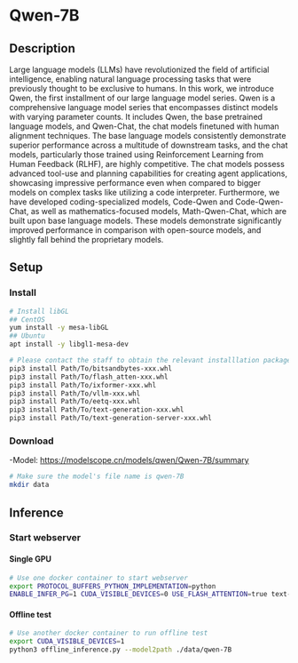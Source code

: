 # Qwen-7B

## Description
Large language models (LLMs) have revolutionized the field of artificial intelligence, enabling natural language processing tasks that were previously thought to be exclusive to humans. In this work, we introduce Qwen, the first installment of our large language model series. Qwen is a comprehensive language model series that encompasses distinct models with varying parameter counts. It includes Qwen, the base pretrained language models, and Qwen-Chat, the chat models finetuned with human alignment techniques. The base language models consistently demonstrate superior performance across a multitude of downstream tasks, and the chat models, particularly those trained using Reinforcement Learning from Human Feedback (RLHF), are highly competitive. The chat models possess advanced tool-use and planning capabilities for creating agent applications, showcasing impressive performance even when compared to bigger models on complex tasks like utilizing a code interpreter. Furthermore, we have developed coding-specialized models, Code-Qwen and Code-Qwen-Chat, as well as mathematics-focused models, Math-Qwen-Chat, which are built upon base language models. These models demonstrate significantly improved performance in comparison with open-source models, and slightly fall behind the proprietary models.

## Setup

### Install

```bash
# Install libGL
## CentOS
yum install -y mesa-libGL
## Ubuntu
apt install -y libgl1-mesa-dev

# Please contact the staff to obtain the relevant installlation packages.
pip3 install Path/To/bitsandbytes-xxx.whl
pip3 install Path/To/flash_atten-xxx.whl
pip3 install Path/To/ixformer-xxx.whl
pip3 install Path/To/vllm-xxx.whl
pip3 install Path/To/eetq-xxx.whl
pip3 install Path/To/text-generation-xxx.whl
pip3 install Path/To/text-generation-server-xxx.whl
```

### Download
-Model: https://modelscope.cn/models/qwen/Qwen-7B/summary

```bash
# Make sure the model's file name is qwen-7B
mkdir data
```

## Inference

### Start webserver
#### Single GPU
```bash
# Use one docker container to start webserver
export PROTOCOL_BUFFERS_PYTHON_IMPLEMENTATION=python
ENABLE_INFER_PG=1 CUDA_VISIBLE_DEVICES=0 USE_FLASH_ATTENTION=true text-generation-launcher --model-id ./data/qwen-7B --sharded false --dtype float16  --disable-custom-kernels --port 8001 --max-input-length 13312 --max-batch-prefill-tokens 13312 --max-total-tokens 15360 --max-batch-total-tokens 15360
```
#### Offline test
```bash
# Use another docker container to run offline test
export CUDA_VISIBLE_DEVICES=1
python3 offline_inference.py --model2path ./data/qwen-7B
```